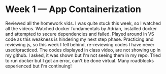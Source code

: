 # Week 1 — App Containerization

Reviewed all the homework vids. 
I was quite stuck this week, so I watched all the videos. Watched docker fundamentals by Adrian, installed docker and attempted to secure dependencies and failed. Played around in VS code as this weakness is hindering my next step phase. Practicing and reviewing js, so this week I fell behind, re-reviewing codes I have never used/practiced. The codes displayed in class video, are not showing up in my github. I asked, it was shown but I'm not seeing them in my repo. Tried to run docker but I got an error, can't be done virtual. Many roadblocks experienced but I'm continuing!

